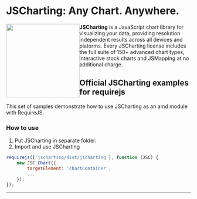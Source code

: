 # JSCharting: Any Chart. Anywhere.

<a href="https://jscharting.com"><img src="https://jscharting.com/images/logo_short.svg" style="margin:0px" align="left" hspace="10" vspace="6" width="200" ></a>

**JSCharting** is a JavaScript chart library for visualizing your data, providing resolution 
independent results across all devices and platorms. Every JSCharting license includes the 
full suite of 150+ advanced chart types, interactive stock charts and JSMapping at no additional charge.

## Official JSCharting examples for requirejs

This set of samples demonstrate how to use JSCharting as an amd module with RequireJS.

### How to use

1) Put JSCharting in separate folder.
2) Import and use JSCharting
```javascript
requirejs(['jscharting/dist/jscharting'], function (JSC) {
	new JSC.Chart({
		targetElement: 'chartContainer',
		...
	});
});
```

----
